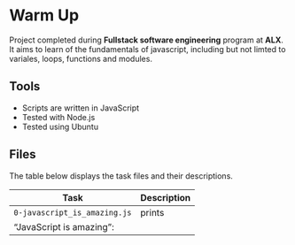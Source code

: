 # Warm Up

Project completed during **Fullstack software engineering** program at **ALX**. It aims to learn of the fundamentals of javascript, including but not limted to variales, loops, functions and modules.

## Tools

* Scripts are written in JavaScript
* Tested with Node.js
* Tested using Ubuntu

## Files

The table below displays the task files and their descriptions.

| Task | Description |
| ---- | ----------- |
| `0-javascript_is_amazing.js` | prints 
 “JavaScript is amazing”: |
